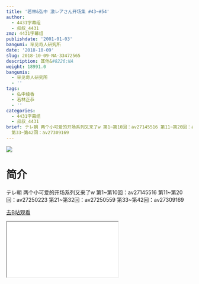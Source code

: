 ```yaml
---
title: '若林&弘中 激レアさん开场集 #43~#54'
author:
  - 4431字幕组
  - 叔叔_4431
zmz: 4431字幕组
publishdate: '2001-01-03'
bangumi: 罕见奇人研究所
date: '2018-10-09'
slug: 2018-10-09-NA-33472565
description: 其他&#8226;NA
weight: 18991.0
bangumis:
  - 罕见奇人研究所
  - ''
tags:
  - 弘中绫香
  - 若林正恭
  - ''
categories:
  - 4431字幕组
  - 叔叔_4431
brief: テレ朝 两个小可爱的开场系列又来了w 第1~第10回：av27145516 第11~第20回：av27250223 第21~第32回：av27250559
  第33~第42回：av27309169
---
```

![](https://i.imgur.com/g5GtYIt.jpg)
# 简介  
テレ朝
两个小可爱的开场系列又来了w
第1~第10回：av27145516 
第11~第20回：av27250223
第21~第32回：av27250559
第33~第42回：av27309169  

[去B站观看](https://www.bilibili.com/video/av33472565/)
<div class ="resp-container"><iframe class="testiframe" src="//player.bilibili.com/player.html?aid=33472565"", scrolling="no", allowfullscreen="true" > </iframe></div> 
